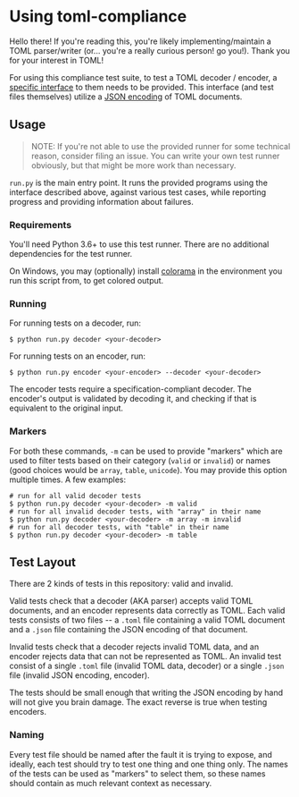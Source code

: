 # Using toml-compliance

Hello there! If you're reading this, you're likely implementing/maintain a TOML parser/writer (or... you're a really curious person! go you!). Thank you for your interest in TOML!

For using this compliance test suite, to test a TOML decoder / encoder, a [specific interface](interfaces.md) to them needs to be provided. This interface (and test files themselves) utilize a [JSON encoding](json-encoding.md) of TOML documents.

## Usage

> NOTE: If you're not able to use the provided runner for some technical reason, consider filing an issue. You can write your own test runner obviously, but that might be more work than necessary.

`run.py` is the main entry point. It runs the provided programs using the interface described above, against various test cases, while reporting progress and providing information about failures.

### Requirements

You'll need Python 3.6+ to use this test runner. There are no additional dependencies for the test runner.

On Windows, you may (optionally) install [colorama](https://pypi.org/project/colorama) in the environment you run this script from, to get colored output.

### Running

For running tests on a decoder, run:

```sh-session
$ python run.py decoder <your-decoder>
```

For running tests on an encoder, run:

```sh-session
$ python run.py encoder <your-encoder> --decoder <your-decoder>
```

The encoder tests require a specification-compliant decoder. The encoder's output is validated by decoding it, and checking if that is equivalent to the original input.

### Markers

For both these commands, `-m` can be used to provide "markers" which are used to filter tests based on their category (`valid` or `invalid`) or names (good choices would be `array`, `table`, `unicode`). You may provide this option multiple times. A few examples:

```sh-session
# run for all valid decoder tests
$ python run.py decoder <your-decoder> -m valid
# run for all invalid decoder tests, with "array" in their name
$ python run.py decoder <your-decoder> -m array -m invalid
# run for all decoder tests, with "table" in their name
$ python run.py decoder <your-decoder> -m table
```

## Test Layout

There are 2 kinds of tests in this repository: valid and invalid.

Valid tests check that a decoder (AKA parser) accepts valid TOML documents, and an encoder represents data correctly as TOML. Each valid tests consists of two files -- a `.toml` file containing a valid TOML document and a `.json` file containing the JSON encoding of that document.

Invalid tests check that a decoder rejects invalid TOML data, and an encoder rejects data that can not be represented as TOML. An invalid test consist of a single `.toml` file (invalid TOML data, decoder) or a single `.json` file (invalid JSON encoding, encoder).

The tests should be small enough that writing the JSON encoding by hand will not give you brain damage. The exact reverse is true when testing encoders.

### Naming

Every test file should be named after the fault it is trying to expose, and ideally, each test should try to test one thing and one thing only. The names of the tests can be used as "markers" to select them, so these names should contain as much relevant context as necessary.

